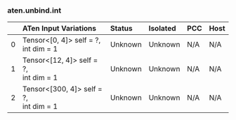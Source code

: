 ### aten.unbind.int
|    | ATen Input Variations                     | Status   | Isolated   | PCC   | Host   |
|---:|:------------------------------------------|:---------|:-----------|:------|:-------|
|  0 | Tensor<[0, 4]> self = ?,<br>int dim = 1   | Unknown  | Unknown    | N/A   | N/A    |
|  1 | Tensor<[12, 4]> self = ?,<br>int dim = 1  | Unknown  | Unknown    | N/A   | N/A    |
|  2 | Tensor<[300, 4]> self = ?,<br>int dim = 1 | Unknown  | Unknown    | N/A   | N/A    |

